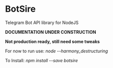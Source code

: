 # BotSire
Telegram Bot API library for NodeJS

__DOCUMENTATION UNDER CONSTRUCTION__

**Not production ready, still need some tweaks**

For now to run use: *node --harmony_destructuring <file>*

To Install: *npm install --save botsire*